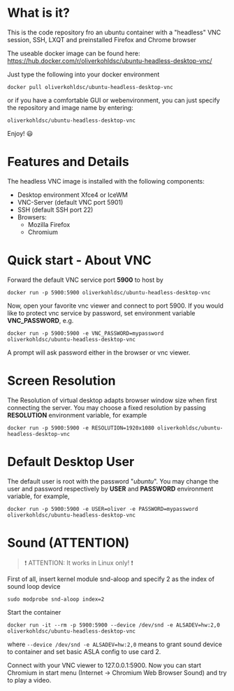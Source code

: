 # What is it?

This is the code repository fro an ubuntu container with a "headless" VNC session, SSH, LXQT and preinstalled Firefox and Chrome browser

The useable docker image can be found here: https://hub.docker.com/r/oliverkohldsc/ubuntu-headless-desktop-vnc/

Just type the following into your docker environment

`docker pull oliverkohldsc/ubuntu-headless-desktop-vnc`

or if you have a comfortable GUI or webenvironment, you can just specify the repository and image name by entering:

`oliverkohldsc/ubuntu-headless-desktop-vnc`

Enjoy! :smiley:

# Features and Details

The headless VNC image is installed with the following components:

 * Desktop environment Xfce4 or IceWM
 * VNC-Server (default VNC port 5901)
 * SSH (default SSH port 22)
 * Browsers:
   * Mozilla Firefox
   * Chromium

# Quick start - About VNC

Forward the default VNC service port **5900** to host by

`docker run -p 5900:5900 oliverkohldsc/ubuntu-headless-desktop-vnc`

Now, open your favorite vnc viewer and connect to port 5900. If you would like to protect vnc service by password, set environment variable **VNC_PASSWORD**, e.g.

`docker run -p 5900:5900 -e VNC_PASSWORD=mypassword oliverkohldsc/ubuntu-headless-desktop-vnc`

A prompt will ask password either in the browser or vnc viewer.


# Screen Resolution

The Resolution of virtual desktop adapts browser window size when first connecting the server. You may choose a fixed resolution by passing **RESOLUTION** environment variable, for example

`docker run -p 5900:5900 -e RESOLUTION=1920x1080 oliverkohldsc/ubuntu-headless-desktop-vnc`

# Default Desktop User

The default user is root with the password "*ubuntu*". You may change the user and password respectively by **USER** and **PASSWORD** environment variable, for example,

`docker run -p 5900:5900 -e USER=oliver -e PASSWORD=mypassword oliverkohldsc/ubuntu-headless-desktop-vnc`

# Sound (ATTENTION)

> :exclamation: ATTENTION: It works in Linux only! :exclamation:

First of all, insert kernel module snd-aloop and specify 2 as the index of sound loop device

`sudo modprobe snd-aloop index=2`

Start the container

`docker run -it --rm -p 5900:5900 --device /dev/snd -e ALSADEV=hw:2,0 oliverkohldsc/ubuntu-headless-desktop-vnc`

where `--device /dev/snd -e ALSADEV=hw:2,0` means to grant sound device to container and set basic ASLA config to use card 2.

Connect with your VNC viewer to 127.0.0.1:5900. Now you can start Chromium in start menu (Internet -> Chromium Web Browser Sound) and try to play a video.
